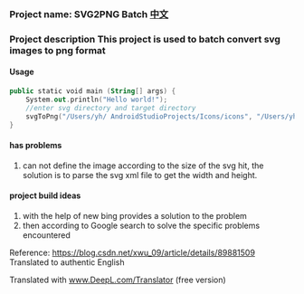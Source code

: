### Project name: SVG2PNG Batch [中文](https://github.com/HaiYangCode/svg2png/blob/main/README_zh.md)

### Project description This project is used to batch convert svg images to png format

#### Usage
```kotlin 
public static void main (String[] args) { 
    System.out.println("Hello world!"); 
    //enter svg directory and target directory 
    svgToPng("/Users/yh/ AndroidStudioProjects/Icons/icons", "/Users/yh/Downloads/png");
} 

```

#### has problems
1. can not define the image according to the size of the svg hit, the solution is to parse the svg xml file to get the width and height.

#### project build ideas
1. with the help of new bing provides a solution to the problem
2. then according to Google search to solve the specific problems encountered

Reference: https://blog.csdn.net/xwu_09/article/details/89881509 Translated to authentic English

Translated with www.DeepL.com/Translator (free version)